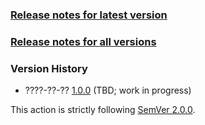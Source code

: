 ### [Release notes for latest version](latest.md)

### [Release notes for all versions](full.md)

### Version History

* ????-??-?? [1.0.0](1.0.0.md) (TBD; work in progress)


This action is strictly following [SemVer 2.0.0](https://semver.org/spec/v2.0.0.html).